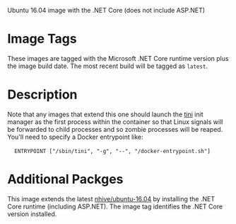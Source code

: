Ubuntu 16.04 image with the .NET Core (does not include ASP.NET)

# Image Tags

These images are tagged with the Microsoft .NET Core runtime version plus the image build date.  The most recent build will be tagged as `latest`.

# Description

Note that any images that extend this one should launch the [tini](https://github.com/krallin/tini) init manager as the first process within the container so that Linux signals will be forwarded to child processes and so zombie processes will be reaped.  You'll need to specify a Docker entrypoint like:

&nbsp;&nbsp;&nbsp;&nbsp;`ENTRYPOINT ["/sbin/tini", "-g", "--", "/docker-entrypoint.sh"]`

# Additional Packges

This image extends the latest [nhive/ubuntu-16.04](https://hub.docker.com/r/nhive/ubuntu-16.04/) by installing the .NET Core runtime (including ASP.NET).  The image tag identifies the .NET Core version installed.
